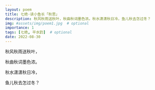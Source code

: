 ```yaml
---
layout: poem
title: 七绝·读小鱼长「秋思」
description: 秋风秋雨送秋叶，秋曲秋词墨色浓。秋水潇潇秋日冷，鱼儿秋去怎过冬？
img: #assets/img/poem1.jpg  # optional
importance: 1
tags: [七绝, 平水韵]  # optional
date: 2022-08-30
--- 
```


秋风秋雨送秋叶，

秋曲秋词墨色浓。

秋水潇潇秋日冷，

鱼儿秋去怎过冬？